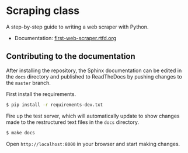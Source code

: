 # Scraping class

A step-by-step guide to writing a web scraper with Python.

* Documentation: [first-web-scraper.rtfd.org](http://first-web-scraper.readthedocs.org/en/latest/)

## Contributing to the documentation

After installing the repository, the Sphinx documentation can be edited in the
``docs`` directory and published to ReadTheDocs by pushing changes to the ``master`` branch.

First install the requirements.

```bash
$ pip install -r requirements-dev.txt
```

Fire up the test server, which will automatically update to show changes made
to the restructured text files in the ``docs`` directory.

```bash
$ make docs
```

Open ``http://localhost:8000`` in your browser and start making changes.